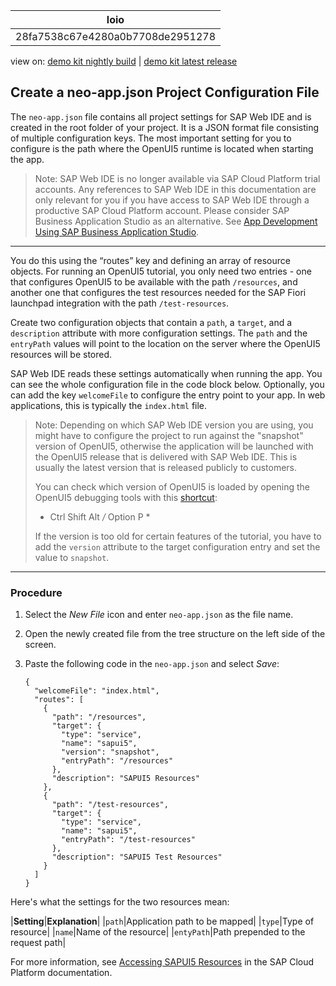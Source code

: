 <!-- loio28fa7538c67e4280a0b7708de2951278 -->

| loio |
| -----|
| 28fa7538c67e4280a0b7708de2951278 |

<div id="loio">

view on: [demo kit nightly build](https://openui5nightly.hana.ondemand.com/#/topic/28fa7538c67e4280a0b7708de2951278) | [demo kit latest release](https://openui5.hana.ondemand.com/#/topic/28fa7538c67e4280a0b7708de2951278)</div>

## Create a neo-app.json Project Configuration File

The `neo-app.json` file contains all project settings for SAP Web IDE and is created in the root folder of your project. It is a JSON format file consisting of multiple configuration keys. The most important setting for you to configure is the path where the OpenUI5 runtime is located when starting the app.

> Note:
> SAP Web IDE is no longer available via SAP Cloud Platform trial accounts. Any references to SAP Web IDE in this documentation are only relevant for you if you have access to SAP Web IDE through a productive SAP Cloud Platform account. Please consider SAP Business Application Studio as an alternative. See [App Development Using SAP Business Application Studio](App_Development_Using_SAP_Business_Application_Studio_6bbad66.md).
> 
> 

***

You do this using the “routes” key and defining an array of resource objects. For running an OpenUI5 tutorial, you only need two entries - one that configures OpenUI5 to be available with the path `/resources`, and another one that configures the test resources needed for the SAP Fiori launchpad integration with the path `/test-resources`.

Create two configuration objects that contain a `path`, a `target`, and a `description` attribute with more configuration settings. The `path` and the `entryPath` values will point to the location on the server where the OpenUI5 resources will be stored.

SAP Web IDE reads these settings automatically when running the app. You can see the whole configuration file in the code block below. Optionally, you can add the key `welcomeFile` to configure the entry point to your app. In web applications, this is typically the `index.html` file.

> Note:
> Depending on which SAP Web IDE version you are using, you might have to configure the project to run against the "snapshot" version of OpenUI5, otherwise the application will be launched with the OpenUI5 release that is delivered with SAP Web IDE. This is usually the latest version that is released publicly to customers.
> 
> You can check which version of OpenUI5 is loaded by opening the OpenUI5 debugging tools with this [shortcut](Keyboard_Shortcuts_for_OpenUI5_Tools_154844c.md):
> 
>  * Ctrl Shift Alt */* Option P *
> 
> If the version is too old for certain features of the tutorial, you have to add the `version` attribute to the target configuration entry and set the value to `snapshot`.
> 
> 

***

### Procedure

1.  Select the *New File* icon and enter `neo-app.json` as the file name.
2.  Open the newly created file from the tree structure on the left side of the screen.
3.  Paste the following code in the `neo-app.json` and select *Save*:

    ```
    {
      "welcomeFile": "index.html",
      "routes": [
        {
          "path": "/resources",
          "target": {
            "type": "service",
            "name": "sapui5",
            "version": "snapshot",
            "entryPath": "/resources"
          },
          "description": "SAPUI5 Resources"
        },
        {
          "path": "/test-resources",
          "target": {
            "type": "service",
            "name": "sapui5",
            "entryPath": "/test-resources"
          },
          "description": "SAPUI5 Test Resources"
        }
      ]
    }
    ```


Here's what the settings for the two resources mean:

|**Setting**|**Explanation**|
|`path`|Application path to be mapped|
|`type`|Type of resource|
|`name`|Name of the resource|
|`entyPath`|Path prepended to the request path|

For more information, see [Accessing SAPUI5 Resources](https://help.sap.com/viewer/ea72206b834e4ace9cd834feed6c0e09/Cloud/en-US/d18a9b0739264a4dbd0acbbc0232d614.html) in the SAP Cloud Platform documentation.

